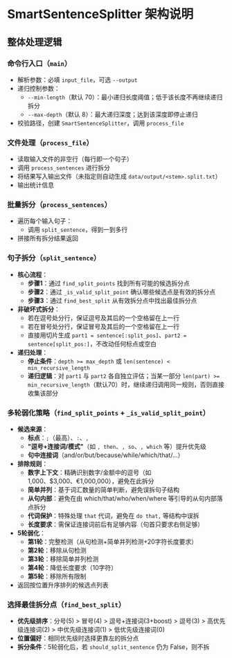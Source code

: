# SmartSentenceSplitter 架构说明

## 整体处理逻辑

### 命令行入口（`main`）
- 解析参数：必填 `input_file`，可选 `--output`
- 递归控制参数：
  - `--min-length`（默认 70）：最小递归长度阈值；低于该长度不再继续递归拆分
  - `--max-depth`（默认 8）：最大递归深度；达到该深度即停止递归
- 校验路径，创建 `SmartSentenceSplitter`，调用 `process_file`

### 文件处理（`process_file`）
- 读取输入文件的非空行（每行即一个句子）
- 调用 `process_sentences` 进行拆分
- 将结果写入输出文件（未指定则自动生成 `data/output/<stem>.split.txt`）
- 输出统计信息

### 批量拆分（`process_sentences`）
- 遍历每个输入句子：
  - 调用 `split_sentence`，得到一到多行
- 拼接所有拆分结果返回

### 句子拆分（`split_sentence`）
- **核心流程**：
  - **步骤1**：通过 `find_split_points` 找到所有可能的候选拆分点
  - **步骤2**：通过 `_is_valid_split_point` 确认哪些候选点是有效的拆分点
  - **步骤3**：通过 `find_best_split` 从有效拆分点中找出最佳拆分点
- **非破坏式拆分**：
  - 若在逗号处分行，保证逗号及其后的一个空格留在上一行
  - 若在冒号处分行，保证冒号及其后的一个空格留在上一行
  - 直接用切片生成 `part1 = sentence[:split_pos]`、`part2 = sentence[split_pos:]`，不改动任何标点或空白
- **递归处理**：
  - **停止条件**：`depth >= max_depth` 或 `len(sentence) < min_recursive_length`
  - **递归逻辑**：对 `part1` 与 `part2` 各自独立评估；当某一部分 `len(part) >= min_recursive_length`（默认70）时，继续递归调用同一规则，否则直接收集该部分

### 多轮弱化策略（`find_split_points` + `_is_valid_split_point`）
- **候选来源**：
  - **标点**：`;`（最高）、`:`、`,`
  - **"逗号+连接词/模式"**（如 `, then`、`, so`、`, which` 等）提升优先级
  - **句中连接词**（and/or/but/because/while/which/that/...）
- **排除规则**：
  - **数字上下文**：精确识别数字/金额中的逗号（如 1,000、$3,000、€1,000,000），避免在此拆分
  - **简单并列**：基于词汇数量的简单判断，避免误拆句子结构
  - **从句内部**：避免在由 which/that/who/when/where 等引导的从句内部落点拆分
  - **代词保护**：特殊处理 `that` 代词，避免在 `do that,` 等结构中误拆
  - **长度要求**：需保证连接词前后有足够内容（句首只要求右侧足够）
- **5轮弱化**：
  - **第1轮**：完整检测（从句检测+简单并列检测+20字符长度要求）
  - **第2轮**：移除从句检测
  - **第3轮**：移除简单并列检测
  - **第4轮**：降低长度要求（10字符）
  - **第5轮**：移除所有限制
- 返回按位置升序排列的候选点列表

### 选择最佳拆分点（`find_best_split`）
- **优先级排序**：分号(5) > 冒号(4) > 逗号+连接词(3+boost) > 逗号(3) > 高优先级连接词(2) > 中优先级连接词(1) > 低优先级连接词(0)
- **位置偏好**：相同优先级时选择更靠左的拆分点
- **拆分条件**：5轮弱化后，若 `should_split_sentence` 仍为 False，则不拆